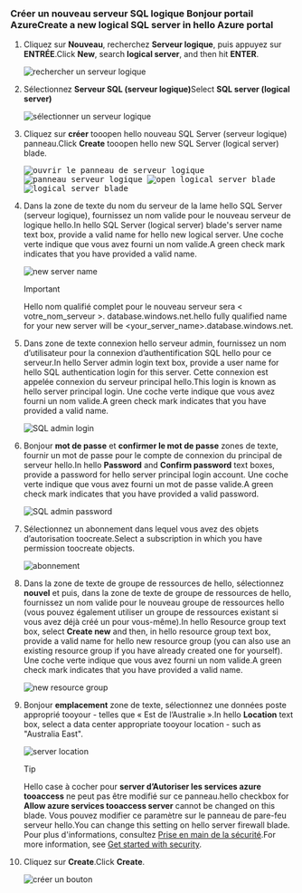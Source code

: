 ### <a name="create-a-new-logical-sql-server-in-hello-azure-portal"></a><span data-ttu-id="88bab-101">Créer un nouveau serveur SQL logique Bonjour portail Azure</span><span class="sxs-lookup"><span data-stu-id="88bab-101">Create a new logical SQL server in hello Azure portal</span></span>

1. <span data-ttu-id="88bab-102">Cliquez sur **Nouveau**, recherchez **Serveur logique**, puis appuyez sur **ENTRÉE**.</span><span class="sxs-lookup"><span data-stu-id="88bab-102">Click **New**, search **logical server**, and then hit **ENTER**.</span></span>

    ![rechercher un serveur logique](./media/sql-data-warehouse-create-logical-server/search-logical-server.png)
2. <span data-ttu-id="88bab-104">Sélectionnez **Serveur SQL (serveur logique)**</span><span class="sxs-lookup"><span data-stu-id="88bab-104">Select **SQL server (logical server)**</span></span> 

    ![sélectionner un serveur logique](./media/sql-data-warehouse-create-logical-server/select-logical-server.png)
  
3. <span data-ttu-id="88bab-106">Cliquez sur **créer** tooopen hello nouveau SQL Server (serveur logique) panneau.</span><span class="sxs-lookup"><span data-stu-id="88bab-106">Click **Create** tooopen hello new SQL Server (logical server) blade.</span></span>

   <span data-ttu-id="88bab-107"><kbd>![ouvrir le panneau de serveur logique](./media/sql-data-warehouse-create-logical-server/open-logical-server-blade.png) </kbd> <kbd> ![panneau serveur logique](./media/sql-data-warehouse-create-logical-server/logical-server-blade.png)</kbd></span><span class="sxs-lookup"><span data-stu-id="88bab-107"><kbd> ![open logical server blade](./media/sql-data-warehouse-create-logical-server/open-logical-server-blade.png) </kbd> <kbd>![logical server blade](./media/sql-data-warehouse-create-logical-server/logical-server-blade.png) </kbd></span></span>
  
3. <span data-ttu-id="88bab-108">Dans la zone de texte du nom du serveur de la lame hello SQL Server (serveur logique), fournissez un nom valide pour le nouveau serveur de logique hello.</span><span class="sxs-lookup"><span data-stu-id="88bab-108">In hello SQL Server (logical server) blade's server name text box, provide a valid name for hello new logical server.</span></span> <span data-ttu-id="88bab-109">Une coche verte indique que vous avez fourni un nom valide.</span><span class="sxs-lookup"><span data-stu-id="88bab-109">A green check mark indicates that you have provided a valid name.</span></span>
    
    ![new server name](./media/sql-data-warehouse-create-logical-server/new-name-logical-server.png)

    > [!IMPORTANT]
    > <span data-ttu-id="88bab-111">Hello nom qualifié complet pour le nouveau serveur sera < votre_nom_serveur >. database.windows.net.</span><span class="sxs-lookup"><span data-stu-id="88bab-111">hello fully qualified name for your new server will be <your_server_name>.database.windows.net.</span></span>
    >
    
4. <span data-ttu-id="88bab-112">Dans zone de texte connexion hello serveur admin, fournissez un nom d’utilisateur pour la connexion d’authentification SQL hello pour ce serveur.</span><span class="sxs-lookup"><span data-stu-id="88bab-112">In hello Server admin login text box, provide a user name for hello SQL authentication login for this server.</span></span> <span data-ttu-id="88bab-113">Cette connexion est appelée connexion du serveur principal hello.</span><span class="sxs-lookup"><span data-stu-id="88bab-113">This login is known as hello server principal login.</span></span> <span data-ttu-id="88bab-114">Une coche verte indique que vous avez fourni un nom valide.</span><span class="sxs-lookup"><span data-stu-id="88bab-114">A green check mark indicates that you have provided a valid name.</span></span>
    
    ![SQL admin login](./media/sql-data-warehouse-create-logical-server/sql-admin-login.png)
5. <span data-ttu-id="88bab-116">Bonjour **mot de passe** et **confirmer le mot de passe** zones de texte, fournir un mot de passe pour le compte de connexion du principal de serveur hello.</span><span class="sxs-lookup"><span data-stu-id="88bab-116">In hello **Password** and **Confirm password** text boxes, provide a password for hello server principal login account.</span></span> <span data-ttu-id="88bab-117">Une coche verte indique que vous avez fourni un mot de passe valide.</span><span class="sxs-lookup"><span data-stu-id="88bab-117">A green check mark indicates that you have provided a valid password.</span></span>
    
    ![SQL admin password](./media/sql-data-warehouse-create-logical-server/sql-admin-password.png)
6. <span data-ttu-id="88bab-119">Sélectionnez un abonnement dans lequel vous avez des objets d’autorisation toocreate.</span><span class="sxs-lookup"><span data-stu-id="88bab-119">Select a subscription in which you have permission toocreate objects.</span></span>

    ![abonnement](./media/sql-data-warehouse-create-logical-server/subscription.png)
7. <span data-ttu-id="88bab-121">Dans la zone de texte de groupe de ressources de hello, sélectionnez **nouvel** et puis, dans la zone de texte de groupe de ressources de hello, fournissez un nom valide pour le nouveau groupe de ressources hello (vous pouvez également utiliser un groupe de ressources existant si vous avez déjà créé un pour vous-même).</span><span class="sxs-lookup"><span data-stu-id="88bab-121">In hello Resource group text box, select **Create new** and then, in hello resource group text box, provide a valid name for hello new resource group (you can also use an existing resource group if you have already created one for yourself).</span></span> <span data-ttu-id="88bab-122">Une coche verte indique que vous avez fourni un nom valide.</span><span class="sxs-lookup"><span data-stu-id="88bab-122">A green check mark indicates that you have provided a valid name.</span></span>

    ![new resource group](./media/sql-data-warehouse-create-logical-server/new-resource-group.png)

8. <span data-ttu-id="88bab-124">Bonjour **emplacement** zone de texte, sélectionnez une données poste approprié tooyour - telles que « Est de l’Australie ».</span><span class="sxs-lookup"><span data-stu-id="88bab-124">In hello **Location** text box, select a data center appropriate tooyour location - such as "Australia East".</span></span>
    
    ![server location](./media/sql-data-warehouse-create-logical-server/server-location.png)
    
    > [!TIP]
    > <span data-ttu-id="88bab-126">Hello case à cocher pour **server d’Autoriser les services azure tooaccess** ne peut pas être modifié sur ce panneau.</span><span class="sxs-lookup"><span data-stu-id="88bab-126">hello checkbox for **Allow azure services tooaccess server** cannot be changed on this blade.</span></span> <span data-ttu-id="88bab-127">Vous pouvez modifier ce paramètre sur le panneau de pare-feu serveur hello.</span><span class="sxs-lookup"><span data-stu-id="88bab-127">You can change this setting on hello server firewall blade.</span></span> <span data-ttu-id="88bab-128">Pour plus d'informations, consultez [Prise en main de la sécurité](../articles/sql-database/sql-database-manage-servers-portal.md).</span><span class="sxs-lookup"><span data-stu-id="88bab-128">For more information, see [Get started with security](../articles/sql-database/sql-database-manage-servers-portal.md).</span></span>
    >
    
9. <span data-ttu-id="88bab-129">Cliquez sur **Create**.</span><span class="sxs-lookup"><span data-stu-id="88bab-129">Click **Create**.</span></span>

    ![créer un bouton](./media/sql-data-warehouse-create-logical-server/create.png)

